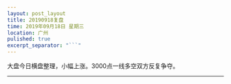 ```yaml
---
layout: post_layout
title: 20190918复盘
time: 2019年09月18日 星期三
location: 广州
pulished: true
excerpt_separator: "```"
---
```



大盘今日横盘整理，小幅上涨。3000点一线多空双方反复争夺。

-------------------------------------------------------
